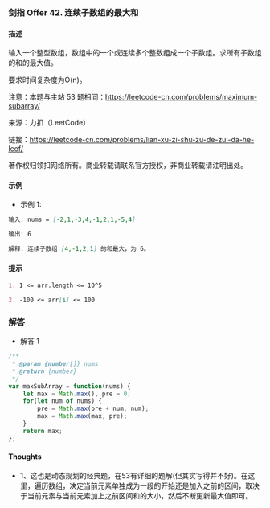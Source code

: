 ### 剑指 Offer 42. 连续子数组的最大和

#### 描述

输入一个整型数组，数组中的一个或连续多个整数组成一个子数组。求所有子数组的和的最大值。

要求时间复杂度为O(n)。

注意：本题与主站 53 题相同：https://leetcode-cn.com/problems/maximum-subarray/

来源：力扣（LeetCode）

链接：https://leetcode-cn.com/problems/lian-xu-zi-shu-zu-de-zui-da-he-lcof/

著作权归领扣网络所有。商业转载请联系官方授权，非商业转载请注明出处。

#### 示例

+ 示例 1:
```md
输入: nums = [-2,1,-3,4,-1,2,1,-5,4]

输出: 6

解释: 连续子数组 [4,-1,2,1] 的和最大，为 6。
```


#### 提示
```md
1. 1 <= arr.length <= 10^5

2. -100 <= arr[i] <= 100
```

### 解答

+ 解答 1
```js
/**
 * @param {number[]} nums
 * @return {number}
 */
var maxSubArray = function(nums) {
    let max = Math.max(), pre = 0;
    for(let num of nums) {
        pre = Math.max(pre + num, num);
        max = Math.max(max, pre);
    }
    return max;
};
```

#### Thoughts

+ 1、这也是动态规划的经典题，在53有详细的题解(但其实写得并不好)。在这里，遍历数组，决定当前元素单独成为一段的开始还是加入之前的区间，取决于当前元素与当前元素加上之前区间和的大小，然后不断更新最大值即可。